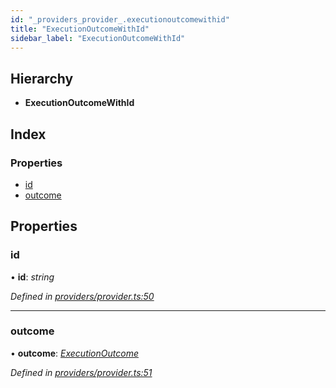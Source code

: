 ```yaml
---
id: "_providers_provider_.executionoutcomewithid"
title: "ExecutionOutcomeWithId"
sidebar_label: "ExecutionOutcomeWithId"
---
```


## Hierarchy

* **ExecutionOutcomeWithId**

## Index

### Properties

* [id](_providers_provider_.executionoutcomewithid.md#id)
* [outcome](_providers_provider_.executionoutcomewithid.md#outcome)

## Properties

###  id

• **id**: *string*

*Defined in [providers/provider.ts:50](https://github.com/nearprotocol/nearlib/blob/2485e64/src.ts/providers/provider.ts#L50)*

___

###  outcome

• **outcome**: *[ExecutionOutcome](_providers_provider_.executionoutcome.md)*

*Defined in [providers/provider.ts:51](https://github.com/nearprotocol/nearlib/blob/2485e64/src.ts/providers/provider.ts#L51)*
